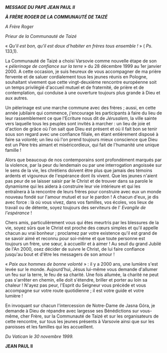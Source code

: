 ***MESSAGE DU PAPE JEAN PAUL II***

***À FRÈRE ROGER DE LA COMMUNAUTÉ DE TAIZÉ***

*A Frère Roger*

*Prieur de la Communauté de Taizé*

« *Qu'il est bon, qu'il est doux d'habiter en frères tous ensemble !* » ( *Ps*. 133,1).

La Communauté de Taizé a choisi Varsovie comme nouvelle étape de son « *pèlerinage de confiance sur la terre* » du 28 décembre 1999 au 1er janvier 2000. A cette occasion, je suis heureux de vous accompagner de ma prière fervente et de saluer cordialement tous les jeunes réunis en Pologne, souhaitant vivement que cette vingt-deuxième rencontre européenne soit un temps privilégié d'accueil mutuel et de fraternité, de prière et de contemplation, qui conduise à une ouverture toujours plus grande à Dieu et aux autres.

Un pèlerinage est une marche commune avec des frères ; aussi, en cette année jubilaire qui commence, j'encourage les participants à faire du lieu de leur rassemblement ce que l'Ecriture nous dit de *Jérusalem*, la ville sainte vers laquelle tous les peuples sont invités à marcher : un lieu de joie et d'action de grâce où l'on sait que Dieu est présent et où il fait bon se tenir sous son regard avec une confiance filiale, en étant entièrement disposé à faire sa volonté; un lieu où l'on prend toujours mieux conscience que Dieu est un Père très aimant et miséricordieux, qui fait de l'humanité une unique famille !

Alors que beaucoup de nos contemporains sont profondément marqués par la violence, par la peur du lendemain ou par une interrogation angoissée sur le sens de la vie, les chrétiens doivent être plus que jamais des témoins ardents et vigoureux de l'espérance dont ils vivent. Que les jeunes n'aient pas peur de se laisser saisir par le Christ et de trouver dans sa parole le dynamisme qui les aidera à construire leur vie intérieure et qui les entraînera à la rencontre de leurs frères pour construire avec eux un monde nouveau fondé sur l'amour mutuel et sur le pardon ! A chacun d'eux, je dis avec force : là où vous vivez, dans vos familles, vos écoles, vos lieux de travail ou de détente, soyez toujours des serviteurs de l' *Evangile de l'espérance* !

Chers amis, particulièrement vous qui êtes meurtris par les blessures de la vie, soyez sûrs que le Christ est proche des cœurs simples et qu'il appelle chacun au vrai bonheur ; proclamez par votre existence qu'il est grand de se savoir aimé et reconnu pour soi-même et que toute personne est toujours un frère, une sœur, à accueillir et à aimer ! Au seuil du grand Jubilé de l'An 2000, osez décider de suivre le Christ, de lui faire confiance jusqu'au bout et d'être les messagers de son amour !

« *Paix aux hommes de bonne volonté* » : il y a 2000 ans, une lumière s'est levée sur le monde. Aujourd'hui, Jésus lui-même vous demande d'allumer un feu sur la terre, le feu de sa charité. Une fois allumée, la charité ne peut pas s'arrêter en chemin, elle doit s'étendre, briller et porter au loin sa chaleur ! N'ayez pas peur, l'Esprit du Seigneur vous précède et vous accompagne sur votre route quotidienne ; il est votre guide et votre lumière !

En invoquant sur chacun l'intercession de Notre-Dame de Jasna Góra, je demande à Dieu de répandre avec largesse ses Bénédictions sur vous-même, cher Frère, sur la Communauté de Taizé et sur les organisateurs de cette rencontre, sur tous les jeunes présents à Varsovie ainsi que sur les paroisses et les familles qui les accueillent.

*Du Vatican le 30 novembre 1999.*

**JEAN PAUL II**